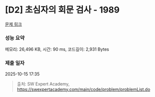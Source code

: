 # [D2] 초심자의 회문 검사 - 1989 

[문제 링크](https://swexpertacademy.com/main/code/problem/problemDetail.do?contestProbId=AV5PyTLqAf4DFAUq) 

### 성능 요약

메모리: 26,496 KB, 시간: 90 ms, 코드길이: 2,931 Bytes

### 제출 일자

2025-10-15 17:35



> 출처: SW Expert Academy, https://swexpertacademy.com/main/code/problem/problemList.do
